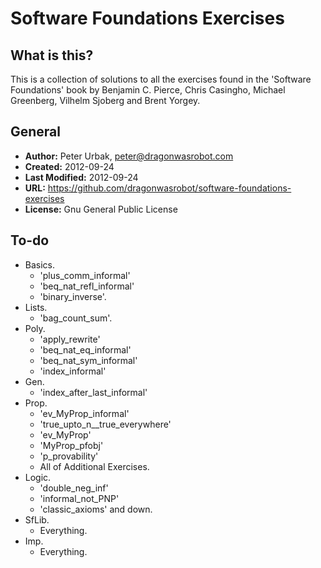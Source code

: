 Software Foundations Exercises
====================

## What is this?
This is a collection of solutions to all the exercises found in the 'Software
Foundations' book by Benjamin C. Pierce, Chris Casingho, Michael Greenberg,
Vilhelm Sjoberg and Brent Yorgey.

## General

- **Author:** Peter Urbak, peter@dragonwasrobot.com
- **Created:** 2012-09-24
- **Last Modified:** 2012-09-24
- **URL:** https://github.com/dragonwasrobot/software-foundations-exercises
- **License:** Gnu General Public License

## To-do

- Basics.
  - 'plus_comm_informal'
  - 'beq_nat_refl_informal'
  - 'binary_inverse'.
- Lists.
  - 'bag_count_sum'.
- Poly.
  - 'apply_rewrite'
  - 'beq_nat_eq_informal'
  - 'beq_nat_sym_informal'
  - 'index_informal'
- Gen.
  - 'index_after_last_informal'
- Prop.
  - 'ev_MyProp_informal'
  - 'true_upto_n__true_everywhere'
  - 'ev_MyProp'
  - 'MyProp_pfobj'
  - 'p_provability'
  - All of Additional Exercises.
- Logic.
  - 'double_neg_inf'
  - 'informal_not_PNP'
  - 'classic_axioms' and down.
- SfLib.
  - Everything.
- Imp.
  - Everything.